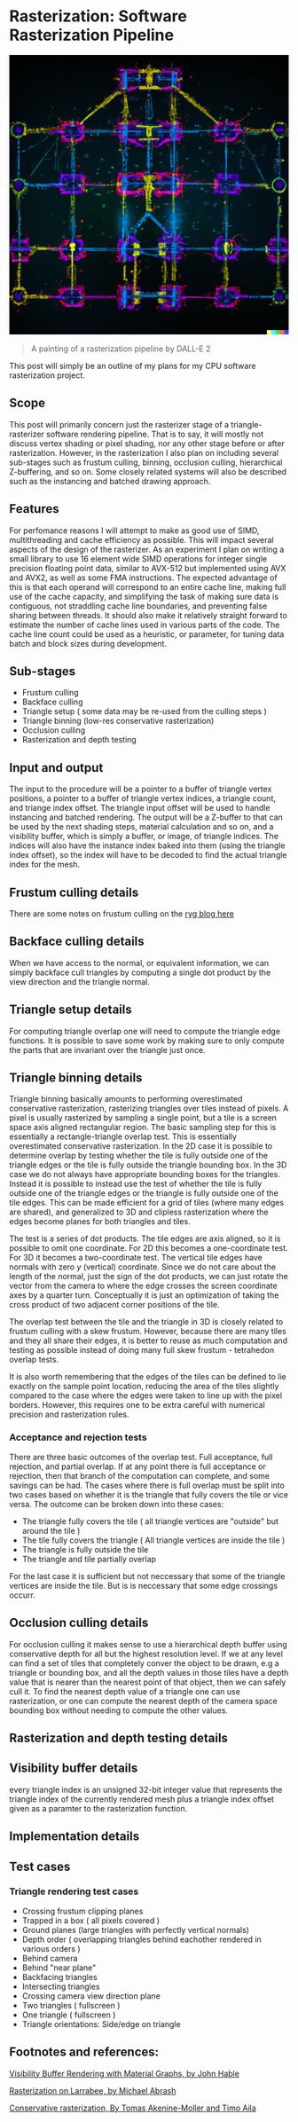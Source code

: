 # Rasterization: Software Rasterization Pipeline

![A painting of a rasterization pipeline by DALL-E](/assets/images/DALL-E_2023-02-10_22.00.36_-_An_artful_interpretation_of_a_technical_diagram_graph_of_a_computer_graphics_rasterization_pipeline_algorithm,_on_a_dark_background_with_neon_colored_.png)
> A painting of a rasterization pipeline by DALL-E 2

This post will simply be an outline of my plans for my CPU software rasterization project.

## Scope

This post will primarily concern just the rasterizer stage of a triangle-rasterizer software rendering pipeline.
That is to say, it will mostly not discuss vertex shading or pixel shading, nor any other stage before or after rasterization.
However, in the rasterization I also plan on including several sub-stages such as frustum culling, binning, occlusion culling, hierarchical Z-buffering, and so on.
Some closely related systems will also be described such as the instancing and batched drawing approach.

## Features

For perfomance reasons I will attempt to make as good use of SIMD, multithreading and cache efficiency as possible.
This will impact several aspects of the design of the rasterizer.
As an experiment I plan on writing a small library to use 16 element wide SIMD operations for integer single precision floating point data,
similar to AVX-512 but implemented using AVX and AVX2, as well as some FMA instructions.
The expected advantage of this is that each operand will correspond to an entire cache line, making full use of the cache capacity,
and simplifying the task of making sure data is contiguous, not straddling cache line boundaries, and preventing false sharing between threads.
It should also make it relatively straight forward to estimate the number of cache lines used in various parts of the code. 
The cache line count could be used as a heuristic, or parameter, for tuning data batch and block sizes during development.

## Sub-stages

- Frustum culling
- Backface culling
- Triangle setup ( some data may be re-used from the culling steps )
- Triangle binning (low-res conservative rasterization)
- Occlusion culling
- Rasterization and depth testing

## Input and output

The input to the procedure will be a pointer to a buffer of triangle vertex positions, a pointer to a buffer of triangle vertex indices,
a triangle count, and triange index offset. The triangle input offset will be used to handle instancing and batched rendering.
The output will be a Z-buffer to that can be used by the next shading steps, material calculation and so on, and a visibility buffer, which is simply a buffer, or image,
of triangle indices. The indices will also have the instance index baked into them (using the triangle index offset), so the index will have to be decoded to find the actual triangle index for the mesh.


## Frustum culling details

There are some notes on frustum culling on the [ryg blog here](https://fgiesen.wordpress.com/2010/10/17/view-frustum-culling/)

## Backface culling details

When we have access to the normal, or equivalent information, we can simply backface cull triangles by computing a single dot product by the view direction and the
triangle normal.

## Triangle setup details

For computing triangle overlap one will need to compute the triangle edge functions. It is possible to save some work by making sure to only compute the parts
that are invariant over the triangle just once. 

## Triangle binning details

Triangle binning basically amounts to performing overestimated conservative rasterization, rasterizing triangles over tiles instead of pixels.
A pixel is usually rasterized by sampling a single point, but a tile is a screen space axis aligned rectangular region.
The basic sampling step for this is essentially a rectangle-triangle overlap test. This is essentially overestimated conservative rasterization.
In the 2D case it is possible to determine overlap by testing whether the tile is fully outside one of the triangle edges or the tile is fully outside the
triangle bounding box. In the 3D case we do not always have appropriate bounding boxes for the triangles.
Instead it is possible to instead use the test of whether the tile is fully outside one of the triangle edges or the triangle is fully outside one of the tile edges.
This can be made efficient for a grid of tiles (where many edges are shared), and generalized to 3D and clipless rasterization where the edges become planes for both triangles and tiles.

The test is a series of dot products. The tile edges are axis aligned, so it is possible to omit one coordinate. For 2D this becomes a one-coordinate test.
For 3D it becomes a two-coordinate test. The vertical tile edges have normals with zero $y$ (vertical) coordinate. 
Since we do not care about the length of the normal, just the sign of the dot products, we can just rotate the vector from the camera to where
the edge crosses the screen coordinate axes by a quarter turn. 
Conceptually it is just an optimization of taking the cross product of two adjacent corner positions of the tile.

The overlap test between the tile and the triangle in 3D is closely related to frustum culling with a skew frustum. However, because there are many tiles and they all share their edges, it is better to reuse as much computation and testing as possible instead of doing many full skew frustum - tetrahedon overlap tests.

It is also worth remembering that the edges of the tiles can be defined to lie exactly on the sample point location, reducing the area of the tiles slightly compared 
to the case where the edges were taken to line up with the pixel borders. However, this requires one to be extra careful with numerical precision and rasterization rules.

### Acceptance and rejection tests

There are three basic outcomes of the overlap test. Full acceptance, full rejection, and partial overlap. If at any point there is full acceptance or rejection,
then that branch of the computation can complete, and some savings can be had.
The cases where there is full overlap must be split into two cases based on whether it is the triangle that fully covers the tile or vice versa.
The outcome can be broken down into these cases:

- The triangle fully covers the tile ( all triangle vertices are "outside" but around the tile )
- The tile fully covers the triangle ( All triangle vertices are inside the tile )
- The triangle is fully outside the tile
- The triangle and tile partially overlap

For the last case it is sufficient but not neccessary that some of the  triangle vertices are inside the tile. But is is neccessary that some edge crossings occurr.

## Occlusion culling details

For occlusion culling it makes sense to use a hierarchical depth buffer using conservative depth for all but the highest resolution level.
If we at any level can find a set of tiles that completely conver the object to be drawn, e.g a triangle or bounding box, and all the depth values in those tiles
have a depth value that is nearer than the nearest point of that object, then we can safely cull it.
To find the nearest depth value of a triangle one can use rasterization, or one can compute the nearest depth of the camera space bounding box without needing to compute the other values.

## Rasterization and depth testing details



## Visibility buffer details

every triangle index is an unsigned 32-bit integer value that represents the triangle index of the currently rendered mesh plus a triangle index offset given as a paramter to the rasterization function.

## Implementation details



## Test cases

### Triangle rendering test cases
- Crossing frustum clipping planes
- Trapped in a box ( all pixels covered )
- Ground planes (large triangles with perfectly vertical normals)
- Depth order ( overlapping triangles behind eachother rendered in various orders )
- Behind camera
- Behind "near plane"
- Backfacing triangles
- Intersecting triangles
- Crossing camera view direction plane
- Two triangles ( fullscreen )
- One triangle  ( fullscreen )
- Triangle orientations: Side/edge on triangle


## Footnotes and references:

[Visibility Buffer Rendering with Material Graphs, by John Hable](http://filmicworlds.com/blog/visibility-buffer-rendering-with-material-graphs/)

[Rasterization on Larrabee, by Michael Abrash](https://www.cs.cmu.edu/afs/cs/academic/class/15869-f11/www/readings/abrash09_lrbrast.pdf)

[Conservative rasterization, By Tomas Akenine-Moller and Timo Aila](https://fileadmin.cs.lth.se/graphics/research/papers/2005/cr/conservative.pdf)
